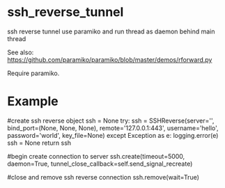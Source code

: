 # ssh_reverse_tunnel

ssh reverse tunnel use paramiko and run thread as daemon behind main thread

See also: https://github.com/paramiko/paramiko/blob/master/demos/rforward.py

Require paramiko.

# Example
#create ssh reverse object
ssh = None
try:
   ssh = SSHReverse(server='',
                    bind_port=(None, None, None),
                    remote='127.0.0.1:443',
                    username='hello',
                    password='world',
                    key_file=None)
except Exception as e:
   logging.error(e)
   ssh = None
return ssh

#begin create connection to server
ssh.create(timeout=5000, daemon=True, tunnel_close_callback=self.send_signal_recreate)

#close and remove ssh reverse connection
ssh.remove(wait=True)
